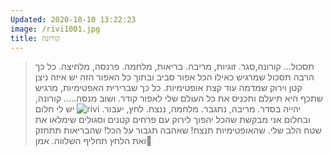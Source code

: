 ```yaml
---
Updated: 2020-10-10 13:22:23
image: /rivi1001.jpg
title: קורונה
---
```


<InnerTitleTime :title="$frontmatter.title" :date="$frontmatter.Updated"/>

> תסכול...
קורונה,סגר.
זוגיות, מריבה.
בריאות, מלחמה.
פרנסה, מלחיצה.
כל כך הרבה תסכול שמרגיש כאילו הכל אפור סביב ובתוך כל האפור הזה יש איזה ניצן קטן וירוק שמדמה עוד קצת אופטימיות.
כל כך שברירית האפטימיות, מרגיש שתכף היא תיעלם ותכניס את כל העולם שלי לאפור קודר.
ושוב מנסה.....
קורונה, יהייה בסדר.
מריבה, נתגבר.
מלחמה, ננצח.
לחץ, יעבור.
> <img src="/rivi1001.jpg" alt="rivi" class="nested-image"/>
יש לי חלום ובחלום אני מבקשת שהכל יהפוך לירוק עם פרחים קטנים וסגולים שימלאו את שטח הלב שלי.
שהאופטימיות תנצח!
שאהבה תגבור על הכל!
שהבריאות תתחזק ואת הלחץ תחליף השלווה.
אמן🙏

<script setup>
import InnerTitleTime from "../components/InnerTitleTime.vue"; 
</script>

